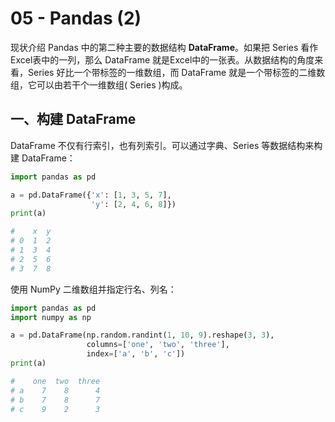 # 05 - Pandas (2)

现状介绍 Pandas 中的第二种主要的数据结构 **DataFrame**。如果把 Series 看作Excel表中的一列，那么 DataFrame 就是Excel中的一张表。从数据结构的角度来看，Series 好比一个带标签的一维数组，而 DataFrame 就是一个带标签的二维数组，它可以由若干个一维数组( Series )构成。

## 一、构建 DataFrame

DataFrame 不仅有行索引，也有列索引。可以通过字典、Series 等数据结构来构建 DataFrame：

```python
import pandas as pd

a = pd.DataFrame({'x': [1, 3, 5, 7],
                  'y': [2, 4, 6, 8]})
print(a)

#    x  y
# 0  1  2
# 1  3  4
# 2  5  6
# 3  7  8
```

使用 NumPy 二维数组并指定行名、列名：

```python
import pandas as pd
import numpy as np

a = pd.DataFrame(np.random.randint(1, 10, 9).reshape(3, 3),
                 columns=['one', 'two', 'three'],
                 index=['a', 'b', 'c'])
print(a)

#    one  two  three
# a    7    8      4
# b    7    8      7
# c    9    2      3
```

